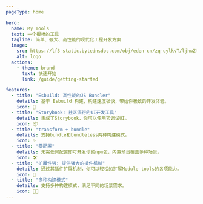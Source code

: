 ```yaml
---
pageType: home

hero:
  name: My Tools
  text: 一个很棒的工具
  tagline: 简单、强大、高性能的现代化工程开发方案
  image:
    src: https://lf3-static.bytednsdoc.com/obj/eden-cn/zq-uylkvT/ljhwZthlaukjlkulzlp/logo-4x-01042.png
    alt: logo
  actions:
    - theme: brand
      text: 快速开始
      link: /guide/getting-started

features:
  - title: "Esbuild: 高性能的JS Bundler"
    details: 基于 Esbuild 构建，构建速度极快，带给你极致的开发体验。
    icon: 🚀
  - title: "Storybook: 社区流行的UI开发工具"
    details: 集成了Storybook，你可以使用它调试UI。
    icon: 📦
  - title: "transform + bundle"
    details: 支持bundle和bundleless两种构建模式。
    icon: ✨
  - title: "零配置"
    details: 无需任何配置即可开发你的npm包，内置预设覆盖多种场景。
    icon: 🛠️
  - title: "扩展性强: 提供强大的插件机制"
    details: 通过其插件扩展机制，你可以轻松的扩展Module tools的各项能力。
    icon: 🎨
  - title: "多种构建模式"
    details: 支持多种构建模式，满足不同的场景需求。
    icon: 👍🏻
---
```

